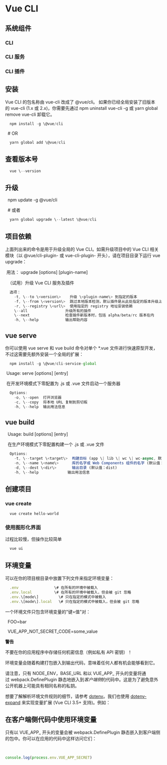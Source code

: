 # Vue CLI

## 系统组件

### CLI

### CLI 服务

### CLI 插件

## 安装

Vue CLI 的包名称由 vue-cli 改成了 \@vue/cli。
如果你已经全局安装了旧版本的 vue-cli (1.x 或 2.x)，你需要先通过 npm
uninstall vue-cli -g 或 yarn global remove vue-cli 卸载它。
```js
  npm install -g \@vue/cli
```

  \# OR
```js
  yarn global add \@vue/cli
```

## 查看版本号
```js
  vue \--version
```

## 升级

  npm update -g \@vue/cli

  \# 或者
```js
  yarn global upgrade \--latest \@vue/cli
```

## 项目依赖

上面列出来的命令是用于升级全局的 Vue CLI。如需升级项目中的 Vue CLI
相关模块（以 \@vue/cli-plugin- 或 vue-cli-plugin- 开头），请在项目目录下运行 vue
upgrade：

 用法： upgrade \[options\] \[plugin-name\]

  （试用）升级 Vue CLI 服务及插件  
```js
  选项：
    -t, \--to \<version\>    升级 \<plugin-name\> 到指定的版本
    -f, \--from \<version\>  跳过本地版本检测，默认插件是从此处指定的版本升级上来
    -r, \--registry \<url\>  使用指定的 registry 地址安装依赖
    \--all                 升级所有的插件
    \--next                检查插件新版本时，包括 alpha/beta/rc 版本在内
    -h, \--help            输出帮助内容
```

## vue serve

你可以使用 vue serve 和 vue
build 命令对单个 \*.vue 文件进行快速原型开发，不过这需要先额外安装一个全局的扩展：
```js
  npm install -g \@vue/cli-service-global
```

 Usage: serve \[options\] \[entry\]

 在开发环境模式下零配置为 .js 或 .vue 文件启动一个服务器

```js
  Options:
    -o, \--open  打开浏览器
    -c, \--copy  将本地 URL 复制到剪切板
    -h, \--help  输出用法信息
```

## vue build

  Usage: build \[options\] \[entry\]

  在生产环境模式下零配置构建一个 .js 或 .vue 文件
```js
  Options:
    -t, \--target \<target\>  构建目标 (app \| lib \| wc \| wc-async, 默认值：app)
    -n, \--name \<name\>      库的名字或 Web Components 组件的名字 (默认值：入口文件名)
    -d, \--dest \<dir\>       输出目录 (默认值：dist)
    -h, \--help             输出用法信息
```

## 创建项目

### vue create
```js
  vue create hello-world
```

### 使用图形化界面

过程比较慢，但操作比较简单
```js
  vue ui
```

## 环境变量

可以在你的项目根目录中放置下列文件来指定环境变量：
```js
  .env                \# 在所有的环境中被载入
  .env.local          \# 在所有的环境中被载入，但会被 git 忽略
  .env.\[mode\]         \# 只在指定的模式中被载入
  .env.\[mode\].local   \# 只在指定的模式中被载入，但会被 git 忽略
```

一个环境文件只包含环境变量的"键=值"对：

  FOO=bar

  VUE_APP_NOT_SECRET_CODE=some_value

**警告**

不要在你的应用程序中存储任何机密信息（例如私有 API 密钥）！

环境变量会随着构建打包嵌入到输出代码，意味着任何人都有机会能够看到它。

请注意，只有 NODE_ENV，BASE_URL 和以 VUE_APP\_ 开头的变量将通过 webpack.DefinePlugin 静态地嵌入到*客户端侧*的代码中。这是为了避免意外公开机器上可能具有相同名称的私钥。

想要了解解析环境文件规则的细节，请参考 [dotenv](https://github.com/motdotla/dotenv#rules)。我们也使用 [dotenv-expand](https://github.com/motdotla/dotenv-expand) 来实现变量扩展
(Vue CLI 3.5+ 支持)。例如：

## 在客户端侧代码中使用环境变量

只有以 VUE_APP\_ 开头的变量会被 webpack.DefinePlugin 静态嵌入到客户端侧的包中。你可以在应用的代码中这样访问它们：

 

```js
console.log(process.env.VUE_APP_SECRET)
```


